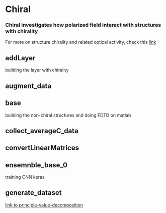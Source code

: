 # Chiral
### Chiral investigates how polarized field interact with structures with chirality
For more on structure chirality and related optical activity, check this [link](https://chemed.chem.purdue.edu/genchem/topicreview/bp/1organic/chirality.html )

## addLayer
building the layer with chirality

## augment_data

## base
building the non-chiral structures and doing FDTD on matlab

## collect_averageC_data

## convertLinearMatrices

## ensemnble_base_0
training CNN keras

## generate_dataset

[link to principle-value-decomposition](https://en.wikipedia.org/wiki/Principal_component_analysis)

